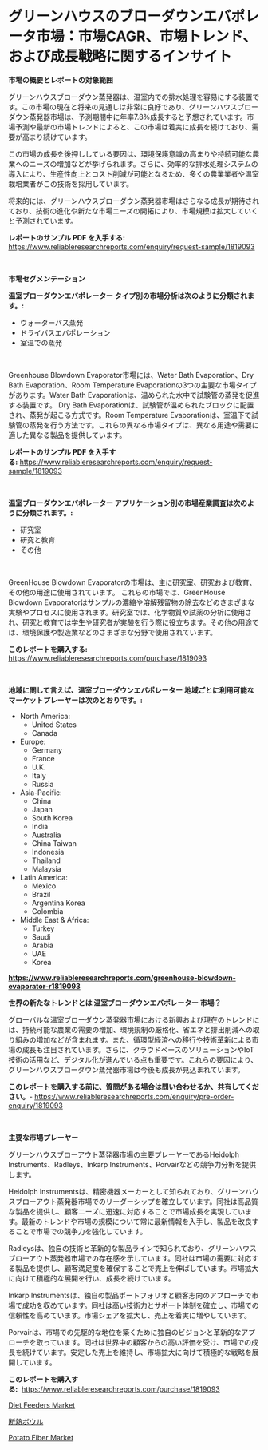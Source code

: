 <p><h1>グリーンハウスのブローダウンエバポレータ市場：市場CAGR、市場トレンド、および成長戦略に関するインサイト</h1></p><p><strong>市場の概要とレポートの対象範囲</strong></p>
<p><p>グリーンハウスブローダウン蒸発器は、温室内での排水処理を容易にする装置です。この市場の現在と将来の見通しは非常に良好であり、グリーンハウスブローダウン蒸発器市場は、予測期間中に年率7.8%成長すると予想されています。市場予測や最新の市場トレンドによると、この市場は着実に成長を続けており、需要が高まり続けています。</p><p>この市場の成長を後押ししている要因は、環境保護意識の高まりや持続可能な農業へのニーズの増加などが挙げられます。さらに、効率的な排水処理システムの導入により、生産性向上とコスト削減が可能となるため、多くの農業業者や温室栽培業者がこの技術を採用しています。</p><p>将来的には、グリーンハウスブローダウン蒸発器市場はさらなる成長が期待されており、技術の進化や新たな市場ニーズの開拓により、市場規模は拡大していくと予測されています。</p></p>
<p><strong>レポートのサンプル PDF を入手する:</strong> <a href="https://www.reliableresearchreports.com/enquiry/request-sample/1819093">https://www.reliableresearchreports.com/enquiry/request-sample/1819093</a></p>
<p>&nbsp;</p>
<p><strong>市場セグメンテーション</strong></p>
<p><strong>温室ブローダウンエバポレーター タイプ別の市場分析は次のように分類されます。:</strong></p>
<p><ul><li>ウォーターバス蒸発</li><li>ドライバスエバポレーション</li><li>室温での蒸発</li></ul></p>
<p>&nbsp;</p>
<p><p>Greenhouse Blowdown Evaporator市場には、Water Bath Evaporation、Dry Bath Evaporation、Room Temperature Evaporationの3つの主要な市場タイプがあります。Water Bath Evaporationは、温められた水中で試験管の蒸発を促進する装置です。 Dry Bath Evaporationは、試験管が温められたブロックに配置され、蒸発が起こる方式です。Room Temperature Evaporationは、室温下で試験管の蒸発を行う方法です。これらの異なる市場タイプは、異なる用途や需要に適した異なる製品を提供しています。</p></p>
<p><strong>レポートのサンプル PDF を入手する:</strong>&nbsp;<a href="https://www.reliableresearchreports.com/enquiry/request-sample/1819093">https://www.reliableresearchreports.com/enquiry/request-sample/1819093</a></p>
<p>&nbsp;</p>
<p><strong> 温室ブローダウンエバポレーター アプリケーション別の市場産業調査は次のように分類されます。:</strong></p>
<p><ul><li>研究室</li><li>研究と教育</li><li>その他</li></ul></p>
<p>&nbsp;</p>
<p><p>GreenHouse Blowdown Evaporatorの市場は、主に研究室、研究および教育、その他の用途に使用されています。 これらの市場では、GreenHouse Blowdown Evaporatorはサンプルの濃縮や溶解残留物の除去などのさまざまな実験やプロセスに使用されます。研究室では、化学物質や試薬の分析に使用され、研究と教育では学生や研究者が実験を行う際に役立ちます。その他の用途では、環境保護や製造業などのさまざまな分野で使用されています。</p></p>
<p><strong>このレポートを購入する:</strong>&nbsp; <a href="https://www.reliableresearchreports.com/purchase/1819093">https://www.reliableresearchreports.com/purchase/1819093</a></p>
<p>&nbsp;</p>
<p><strong>地域に関して言えば、温室ブローダウンエバポレーター 地域ごとに利用可能なマーケットプレーヤーは次のとおりです。:</strong></p>
<p><ul>
    <li>
        North America:
        <ul>
            <li>United States</li>
            <li>Canada</li>
        </ul>
    </li>
    <li>
        Europe:
        <ul>
            <li>Germany</li>
            <li>France</li>
            <li>U.K.</li>
            <li>Italy</li>
            <li>Russia</li>
        </ul>
    </li>
    <li>
        Asia-Pacific:
        <ul>
            <li>China</li>
            <li>Japan</li>
            <li>South Korea</li>
            <li>India</li>
            <li>Australia</li>
            <li>China Taiwan</li>
            <li>Indonesia</li>
            <li>Thailand</li>
            <li>Malaysia</li>
        </ul>
    </li>
    <li>
        Latin America:
        <ul>
            <li>Mexico</li>
            <li>Brazil</li>
            <li>Argentina Korea</li>
            <li>Colombia</li>
        </ul>
    </li>
    <li>
        Middle East & Africa:
        <ul>
            <li>Turkey</li>
            <li>Saudi</li>
            <li>Arabia</li>
            <li>UAE</li>
            <li>Korea</li>
        </ul>
    </li>
    </ul></p>
<p><strong><a href="https://www.reliableresearchreports.com/greenhouse-blowdown-evaporator-r1819093">https://www.reliableresearchreports.com/greenhouse-blowdown-evaporator-r1819093</a></strong>&nbsp;</p>
<p><strong>世界の新たなトレンドとは 温室ブローダウンエバポレーター 市場？</strong></p>
<p><p>グローバルな温室ブローダウン蒸発器市場における新興および現在のトレンドには、持続可能な農業の需要の増加、環境規制の厳格化、省エネと排出削減への取り組みの増加などが含まれます。また、循環型経済への移行や技術革新による市場の成長も注目されています。さらに、クラウドベースのソリューションやIoT技術の活用など、デジタル化が進んでいる点も重要です。これらの要因により、グリーンハウスブローダウン蒸発器市場は今後も成長が見込まれています。</p></p>
<p><strong>このレポートを購入する前に、質問がある場合は問い合わせるか、共有してください。</strong>- <a href="https://www.reliableresearchreports.com/enquiry/pre-order-enquiry/1819093">https://www.reliableresearchreports.com/enquiry/pre-order-enquiry/1819093</a></p>
<p>&nbsp;</p>
<p><strong>主要な市場プレーヤー</strong></p>
<p><p>グリーンハウスブローアウト蒸発器市場の主要プレーヤーであるHeidolph Instruments、Radleys、Inkarp Instruments、Porvairなどの競争力分析を提供します。</p><p>Heidolph Instrumentsは、精密機器メーカーとして知られており、グリーンハウスブローアウト蒸発器市場でのリーダーシップを確立しています。同社は高品質な製品を提供し、顧客ニーズに迅速に対応することで市場成長を実現しています。最新のトレンドや市場の規模について常に最新情報を入手し、製品を改良することで市場での競争力を強化しています。</p><p>Radleysは、独自の技術と革新的な製品ラインで知られており、グリーンハウスブローアウト蒸発器市場での存在感を示しています。同社は市場の需要に対応する製品を提供し、顧客満足度を確保することで売上を伸ばしています。市場拡大に向けて積極的な展開を行い、成長を続けています。</p><p>Inkarp Instrumentsは、独自の製品ポートフォリオと顧客志向のアプローチで市場で成功を収めています。同社は高い技術力とサポート体制を確立し、市場での信頼性を高めています。市場シェアを拡大し、売上を着実に増やしています。</p><p>Porvairは、市場での先駆的な地位を築くために独自のビジョンと革新的なアプローチを取っています。同社は世界中の顧客からの高い評価を受け、市場での成長を続けています。安定した売上を維持し、市場拡大に向けて積極的な戦略を展開しています。</p></p>
<p><strong>このレポートを購入する:</strong>&nbsp;&nbsp;<a href="https://www.reliableresearchreports.com/purchase/1819093">https://www.reliableresearchreports.com/purchase/1819093</a></p>
<p><p><a href="https://github.com/mbisetmhermsr/Market-Research-Report-List-2/blob/main/diet-feeders-market.md">Diet Feeders Market</a></p><p><a href="https://github.com/RodHoppe07/Market-Research-Report-List-1/blob/main/347958229485.md">断熱ボウル</a></p><p><a href="https://metal-farmhouse-e95.notion.site/Potato-Fiber-Market-Size-Reveals-the-Best-Marketing-Channels-In-Global-Industry-8132892120694709be81a44a0eb97dbd">Potato Fiber Market</a></p></p>